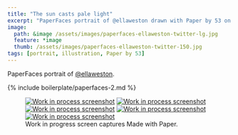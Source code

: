 ```yaml
---
title: "The sun casts pale light"
excerpt: "PaperFaces portrait of @ellaweston drawn with Paper by 53 on an iPad."
image: 
  path: &image /assets/images/paperfaces-ellaweston-twitter-lg.jpg 
  feature: *image
  thumb: /assets/images/paperfaces-ellaweston-twitter-150.jpg
tags: [portrait, illustration, Paper by 53]
---
```


PaperFaces portrait of [@ellaweston](http://twitter.com/ellaweston).

{% include boilerplate/paperfaces-2.md %}

<figure class="third">
	<a href="{{ site.url }}/assets/images/paperfaces-ellaweston-process-1-lg.jpg"><img src="{{ site.url }}/assets/images/paperfaces-ellaweston-process-1-600.jpg" alt="Work in process screenshot"></a>
	<a href="{{ site.url }}/assets/images/paperfaces-ellaweston-process-2-lg.jpg"><img src="{{ site.url }}/assets/images/paperfaces-ellaweston-process-2-600.jpg" alt="Work in process screenshot"></a>
	<a href="{{ site.url }}/assets/images/paperfaces-ellaweston-process-3-lg.jpg"><img src="{{ site.url }}/assets/images/paperfaces-ellaweston-process-3-600.jpg" alt="Work in process screenshot"></a>
	<a href="{{ site.url }}/assets/images/paperfaces-ellaweston-process-4-lg.jpg"><img src="{{ site.url }}/assets/images/paperfaces-ellaweston-process-4-600.jpg" alt="Work in process screenshot"></a>
	<a href="{{ site.url }}/assets/images/paperfaces-ellaweston-process-5-lg.jpg"><img src="{{ site.url }}/assets/images/paperfaces-ellaweston-process-5-600.jpg" alt="Work in process screenshot"></a>
	<figcaption>Work in progress screen captures Made with Paper.</figcaption>
</figure>